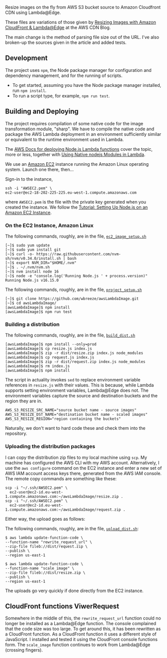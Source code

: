 Resize images on the fly from
AWS S3 bucket source
to Amazon Cloudfront CDN
using Lambda@Edge.

These files are variations of those given by [Resizing Images with Amazon CloudFront & Lambda@Edge][cdnBlog] at the AWS CDN Blog.

The main change is the method of parsing file size out of the URL.
I've also broken-up the sources given in the article and added tests.

## Development

The project uses `npm`, the Node package manager for configuration and
dependency management, and for the running of scripts.

- To get started, assuming you have the Node package manager installed, run
  `npm install`.
- To run a script type, for example, `npm run test`.

## Building and Deploying

The project requires compilation of some native code for the image
transformation module, "sharp". We have to compile the native code and package
the AWS Lambda deployment in an environment sufficiently similar or equivalent
to the runtime environment used in Lambda.

The [AWS Docs for deploying Node.js Lambda functions][depl] cover the topic,
more or less, together with [Using Native nodejs Modules in Lambda][native].

We use an [Amazon EC2][ec2] instance running the Amazon Linux operating system.
Launch one there, then...

Sign-in to the instance,

    ssh -i "AWSEC2.pem" \
    ec2-user@ec2-18-202-225-225.eu-west-1.compute.amazonaws.com

where `AWSEC2.pem`
is the file with the private key generated when you created the instance. We
follow the [Tutorial: Setting Up Node.js on an Amazon EC2 Instance][nodec2].

### On the EC2 Instance, Amazon Linux

The following commands, roughly, are in the file, [`ec2_image_setup.sh`][setup]

    [~]$ sudo yum update
    [~]$ sudo yum install git
    [~]$ curl -o- https://raw.githubusercontent.com/nvm-sh/nvm/v0.34.0/install.sh | bash
    [~]$ export NVM_DIR="$HOME/.nvm"
    [~]$ . ~/.nvm/nvm.sh
    [~]$ nvm install node 16
    [~]$ node -e "console.log('Running Node.js ' + process.version)"
    Running Node.js v16.15.0

The following commands, roughly, are in the file, [`project_setup.sh`][project]

    [~]$ git clone https://github.com/wbreeze/awsLambdaImage.git
    [~]$ cd awsLambdaImage/
    [awsLambdaImage]$ npm install
    [awsLambdaImage]$ npm run test

### Building a distribution

The following commands, roughly, are in the file, [`build_dist.sh`][dist]

    [awsLambdaImage]$ npm install --only=prod
    [awsLambdaImage]$ cp resize.js index.js
    [awsLambdaImage]$ zip -r dist/resize.zip index.js node_modules
    [awsLambdaImage]$ cp request.js index.js
    [awsLambdaImage]$ zip -r dist/request.zip index.js node_modules
    [awsLambdaImage]$ rm index.js
    [awsLambdaImage]$ npm install

The script in actuality invokes `sed` to replace environment variable
references in `resize.js` with their values. This is because, while
Lambda supports setting environment variables, Lambda@Edge does not.
The environment variables capture the source and destination buckets
and the region they are in.

    AWS_S3_RESIZE_SRC_NAME="source bucket name - source images"
    AWS_S3_RESIZE_DST_NAME="destination bucket name - scaled images"
    AWS_S3_RESIZE_REGION="region containing the buckets"

Naturally, we don't want to hard code these and check them into the repository.

### Uploading the distribution packages

I can copy the distribution zip files to my local machine using `scp`. My
machine has configured the AWS CLI with my AWS account.  Alternatively, I
use the `aws configure` command on the EC2 instance and enter a new set of
AWS IAM account access keys there, generated from the AWS IAM console.
The remote copy commands are something like these:

    scp -i "~/.ssh/AWSEC2.pem" \
      ec2-user@ec2-id.eu-west-1.compute.amazonaws.com:~/awsLambdaImage/resize.zip .
    scp -i "~/.ssh/AWSEC2.pem" \
      ec2-user@ec2-id.eu-west-1.compute.amazonaws.com:~/awsLambdaImage/request.zip .

Either way, the upload goes as follows:

The following commands, roughly, are in the file, [`upload_dist.sh`][upload]:

    $ aws lambda update-function-code \
    --function-name "rewrite_request_url" \
    --zip-file fileb://dist/request.zip \
    --publish \
    --region us-east-1

    $ aws lambda update-function-code \
    --function-name "scale_image" \
    --zip-file fileb://dist/resize.zip \
    --publish \
    --region us-east-1

The uploads go very quickly if done directly from the EC2 instance.

## CloudFront functions ViwerRequest

Somewhere in the middle of this, the `rewrite_request_url` function could
no longer be installed as a Lambda@Edge function. The console complained that
the code size was too large. To get around this, it has been rewritten as
a CloudFront function. As a CloudFront function it uses a different style
of JavaScript. I installed and tested it using the CloudFront console functions
form. The `scale_image` function continues to work from Lambda@Edge (crossing
fingers).

[depl]: https://docs.aws.amazon.com/lambda/latest/dg/nodejs-package.html
[native]: https://aws.amazon.com/blogs/compute/nodejs-packages-in-lambda/
[ec2]: https://docs.aws.amazon.com/AWSEC2/latest/UserGuide/concepts.html
[nodec2]: https://docs.aws.amazon.com/sdk-for-javascript/v2/developer-guide/setting-up-node-on-ec2-instance.html
[dist]: https://github.com/wbreeze/awsLambdaImage/blob/master/script/build_dist.sh
[upload]: https://github.com/wbreeze/awsLambdaImage/blob/master/script/upload_dist.sh
[setup]: https://github.com/wbreeze/awsLambdaImage/blob/master/script/ec2_image_setup.sh
[project]: https://github.com/wbreeze/awsLambdaImage/blob/master/script/project_setup.sh
[cdnBlog]: https://aws.amazon.com/es/blogs/networking-and-content-delivery/resizing-images-with-amazon-cloudfront-lambdaedge-aws-cdn-blog/
  "Resizing Images with Amazon CloudFront & Lambda@Edge"

